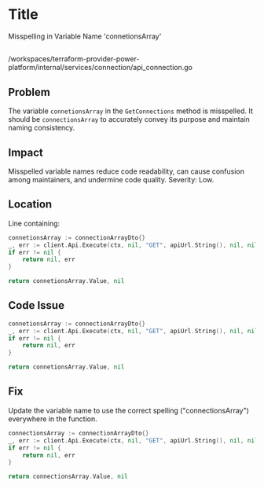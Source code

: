 # Title

Misspelling in Variable Name 'connetionsArray'

##

/workspaces/terraform-provider-power-platform/internal/services/connection/api_connection.go

## Problem

The variable `connetionsArray` in the `GetConnections` method is misspelled. It should be `connectionsArray` to accurately convey its purpose and maintain naming consistency.

## Impact

Misspelled variable names reduce code readability, can cause confusion among maintainers, and undermine code quality. Severity: Low.

## Location

Line containing:

```go
connetionsArray := connectionArrayDto{}
_, err := client.Api.Execute(ctx, nil, "GET", apiUrl.String(), nil, nil, []int{http.StatusOK}, &connetionsArray)
if err != nil {
	return nil, err
}

return connetionsArray.Value, nil
```

## Code Issue

```go
connetionsArray := connectionArrayDto{}
_, err := client.Api.Execute(ctx, nil, "GET", apiUrl.String(), nil, nil, []int{http.StatusOK}, &connetionsArray)
if err != nil {
	return nil, err
}

return connetionsArray.Value, nil
```

## Fix

Update the variable name to use the correct spelling ("connectionsArray") everywhere in the function.

```go
connectionsArray := connectionArrayDto{}
_, err := client.Api.Execute(ctx, nil, "GET", apiUrl.String(), nil, nil, []int{http.StatusOK}, &connectionsArray)
if err != nil {
	return nil, err
}

return connectionsArray.Value, nil
```
